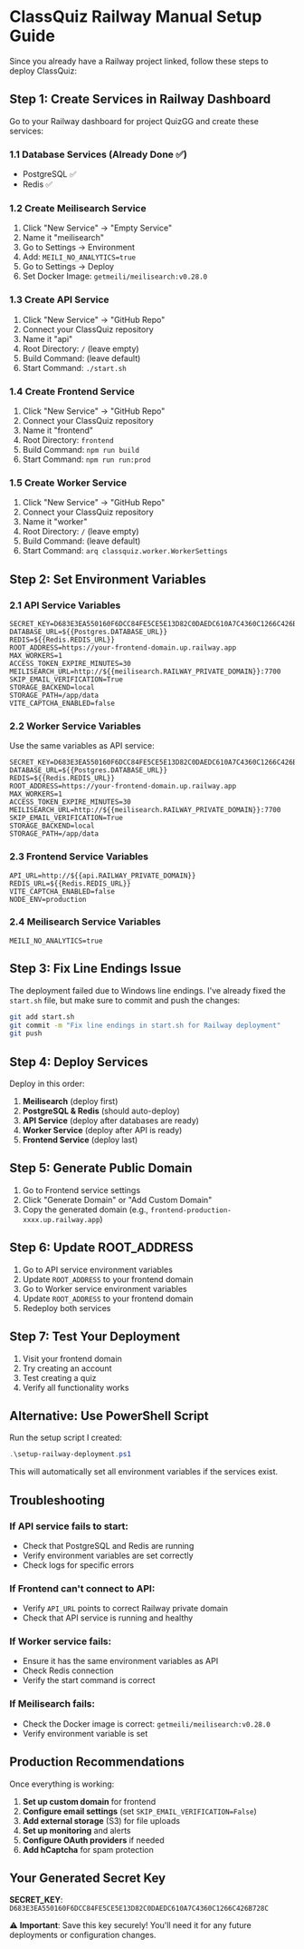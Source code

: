 # ClassQuiz Railway Manual Setup Guide

Since you already have a Railway project linked, follow these steps to deploy ClassQuiz:

## Step 1: Create Services in Railway Dashboard

Go to your Railway dashboard for project QuizGG and create these services:

### 1.1 Database Services (Already Done ✅)
- PostgreSQL ✅
- Redis ✅

### 1.2 Create Meilisearch Service
1. Click "New Service" → "Empty Service"
2. Name it "meilisearch"
3. Go to Settings → Environment
4. Add: `MEILI_NO_ANALYTICS=true`
5. Go to Settings → Deploy
6. Set Docker Image: `getmeili/meilisearch:v0.28.0`

### 1.3 Create API Service
1. Click "New Service" → "GitHub Repo"
2. Connect your ClassQuiz repository
3. Name it "api"
4. Root Directory: `/` (leave empty)
5. Build Command: (leave default)
6. Start Command: `./start.sh`

### 1.4 Create Frontend Service
1. Click "New Service" → "GitHub Repo"
2. Connect your ClassQuiz repository
3. Name it "frontend"
4. Root Directory: `frontend`
5. Build Command: `npm run build`
6. Start Command: `npm run run:prod`

### 1.5 Create Worker Service
1. Click "New Service" → "GitHub Repo"
2. Connect your ClassQuiz repository
3. Name it "worker"
4. Root Directory: `/` (leave empty)
5. Build Command: (leave default)
6. Start Command: `arq classquiz.worker.WorkerSettings`

## Step 2: Set Environment Variables

### 2.1 API Service Variables
```env
SECRET_KEY=D683E3EA550160F6DCC84FE5CE5E13D82C0DAEDC610A7C4360C1266C426B728C
DATABASE_URL=${{Postgres.DATABASE_URL}}
REDIS=${{Redis.REDIS_URL}}
ROOT_ADDRESS=https://your-frontend-domain.up.railway.app
MAX_WORKERS=1
ACCESS_TOKEN_EXPIRE_MINUTES=30
MEILISEARCH_URL=http://${{meilisearch.RAILWAY_PRIVATE_DOMAIN}}:7700
SKIP_EMAIL_VERIFICATION=True
STORAGE_BACKEND=local
STORAGE_PATH=/app/data
VITE_CAPTCHA_ENABLED=false
```

### 2.2 Worker Service Variables
Use the same variables as API service:
```env
SECRET_KEY=D683E3EA550160F6DCC84FE5CE5E13D82C0DAEDC610A7C4360C1266C426B728C
DATABASE_URL=${{Postgres.DATABASE_URL}}
REDIS=${{Redis.REDIS_URL}}
ROOT_ADDRESS=https://your-frontend-domain.up.railway.app
MAX_WORKERS=1
ACCESS_TOKEN_EXPIRE_MINUTES=30
MEILISEARCH_URL=http://${{meilisearch.RAILWAY_PRIVATE_DOMAIN}}:7700
SKIP_EMAIL_VERIFICATION=True
STORAGE_BACKEND=local
STORAGE_PATH=/app/data
```

### 2.3 Frontend Service Variables
```env
API_URL=http://${{api.RAILWAY_PRIVATE_DOMAIN}}
REDIS_URL=${{Redis.REDIS_URL}}
VITE_CAPTCHA_ENABLED=false
NODE_ENV=production
```

### 2.4 Meilisearch Service Variables
```env
MEILI_NO_ANALYTICS=true
```

## Step 3: Fix Line Endings Issue

The deployment failed due to Windows line endings. I've already fixed the `start.sh` file, but make sure to commit and push the changes:

```bash
git add start.sh
git commit -m "Fix line endings in start.sh for Railway deployment"
git push
```

## Step 4: Deploy Services

Deploy in this order:

1. **Meilisearch** (deploy first)
2. **PostgreSQL & Redis** (should auto-deploy)
3. **API Service** (deploy after databases are ready)
4. **Worker Service** (deploy after API is ready)
5. **Frontend Service** (deploy last)

## Step 5: Generate Public Domain

1. Go to Frontend service settings
2. Click "Generate Domain" or "Add Custom Domain"
3. Copy the generated domain (e.g., `frontend-production-xxxx.up.railway.app`)

## Step 6: Update ROOT_ADDRESS

1. Go to API service environment variables
2. Update `ROOT_ADDRESS` to your frontend domain
3. Go to Worker service environment variables
4. Update `ROOT_ADDRESS` to your frontend domain
5. Redeploy both services

## Step 7: Test Your Deployment

1. Visit your frontend domain
2. Try creating an account
3. Test creating a quiz
4. Verify all functionality works

## Alternative: Use PowerShell Script

Run the setup script I created:

```powershell
.\setup-railway-deployment.ps1
```

This will automatically set all environment variables if the services exist.

## Troubleshooting

### If API service fails to start:
- Check that PostgreSQL and Redis are running
- Verify environment variables are set correctly
- Check logs for specific errors

### If Frontend can't connect to API:
- Verify `API_URL` points to correct Railway private domain
- Check that API service is running and healthy

### If Worker service fails:
- Ensure it has the same environment variables as API
- Check Redis connection
- Verify the start command is correct

### If Meilisearch fails:
- Check the Docker image is correct: `getmeili/meilisearch:v0.28.0`
- Verify environment variable is set

## Production Recommendations

Once everything is working:

1. **Set up custom domain** for frontend
2. **Configure email settings** (set `SKIP_EMAIL_VERIFICATION=False`)
3. **Add external storage** (S3) for file uploads
4. **Set up monitoring** and alerts
5. **Configure OAuth providers** if needed
6. **Add hCaptcha** for spam protection

## Your Generated Secret Key

**SECRET_KEY**: `D683E3EA550160F6DCC84FE5CE5E13D82C0DAEDC610A7C4360C1266C426B728C`

⚠️ **Important**: Save this key securely! You'll need it for any future deployments or configuration changes.